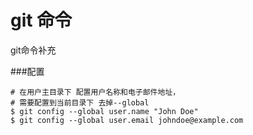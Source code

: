 # git 命令
git命令补充

###配置
```
# 在用户主目录下 配置用户名称和电子邮件地址，
# 需要配置到当前目录下 去掉--global
$ git config --global user.name "John Doe"
$ git config --global user.email johndoe@example.com
```


